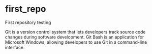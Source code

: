 # first_repo
First repository testing

Git is a version control system that lets developers track source code changes during software development. Git Bash is an application for Microsoft Windows, allowing developers to use Git in a command-line interface.
